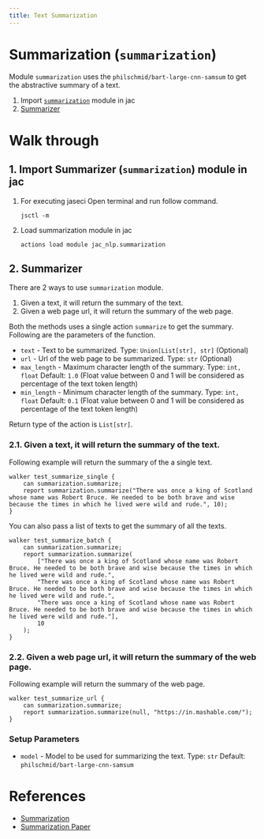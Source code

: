 ```yaml
---
title: Text Summarization
---
```


# **Summarization (`summarization`)**

Module `summarization` uses the `philschmid/bart-large-cnn-samsum` to get the abstractive summary of a text.

1. Import [`summarization`](#1-import-summarizer-summarization-module-in-jac) module in jac
2. [Summarizer](#2-summarizer)

# **Walk through**

## **1. Import Summarizer (`summarization`) module in jac**
1. For executing jaseci Open terminal and run follow command.
    ```
    jsctl -m
    ```
2.  Load summarization module in jac
    ```
    actions load module jac_nlp.summarization
    ```


## **2. Summarizer**
There are 2 ways to use `summarization` module.
1. Given a text, it will return the summary of the text.
2. Given a web page url, it will return the summary of the web page.

Both the methods uses a single action `summarize` to get the summary. Following are the parameters of the function.
* `text` - Text to be summarized. Type: `Union[List[str], str]` (Optional)
* `url` - Url of the web page to be summarized. Type: `str` (Optional)
* `max_length` - Maximum character length of the summary. Type: `int, float` Default: `1.0` (Float value between 0 and 1 will be considered as percentage of the text token length)
* `min_length` - Minimum character length of the summary. Type: `int, float` Default: `0.1` (Float value between 0 and 1 will be considered as percentage of the text token length)

Return type of the action is `List[str]`.

### **2.1. Given a text, it will return the summary of the text.**
Following example will return the summary of the a single text.

```jac
walker test_summarize_single {
    can summarization.summarize;
    report summarization.summarize("There was once a king of Scotland whose name was Robert Bruce. He needed to be both brave and wise because the times in which he lived were wild and rude.", 10);
}
```
You can also pass a list of texts to get the summary of all the texts.
```jac
walker test_summarize_batch {
    can summarization.summarize;
    report summarization.summarize(
        ["There was once a king of Scotland whose name was Robert Bruce. He needed to be both brave and wise because the times in which he lived were wild and rude.",
        "There was once a king of Scotland whose name was Robert Bruce. He needed to be both brave and wise because the times in which he lived were wild and rude.",
        "There was once a king of Scotland whose name was Robert Bruce. He needed to be both brave and wise because the times in which he lived were wild and rude."],
        10
    );
}
```

### **2.2. Given a web page url, it will return the summary of the web page.**
Following example will return the summary of the web page.

```jac
walker test_summarize_url {
    can summarization.summarize;
    report summarization.summarize(null, "https://in.mashable.com/");
}
```

### Setup Parameters

* `model` - Model to be used for summarizing the text. Type: `str` Default: `philschmid/bart-large-cnn-samsum`

# **References**
* [Summarization](https://huggingface.co/transformers/model_doc/bart.html)
* [Summarization Paper](https://arxiv.org/abs/1910.13461)